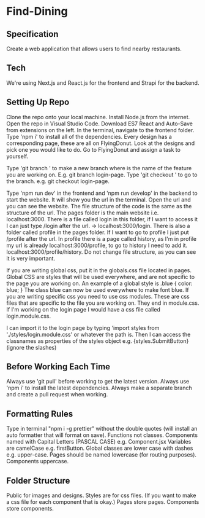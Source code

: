 # Find-Dining

## Specification

Create a web application that allows users to find nearby restaurants.

## Tech

We're using Next.js and React.js for the frontend and Strapi for the backend.

## Setting Up Repo

Clone the repo onto your local machine.
Install Node.js from the internet.
Open the repo in Visual Studio Code.
Download ES7 React and Auto-Save from extensions on the left.
In the terminal, navigate to the frontend folder.
Type 'npm i' to install all of the dependencies.
Every design has a corresponding page, these are all on FlyingDonut.
Look at the designs and pick one you would like to do.
Go to FlyingDonut and assign a task to yourself.

Type 'git branch <name>' to make a new branch where <name> is the name of the feature you are working on.
E.g. git branch login-page.
Type 'git checkout <name>' to go to the branch.
e.g. git checkout login-page.

Type 'npm run dev' in the frontend and 'npm run develop' in the backend to start the website.
It will show you the url in the terminal.
Open the url and you can see the website.
The file structure of the code is the same as the structure of the url.
The pages folder is the main website i.e. localhost:3000.
There is a file called login in this folder, if I want to access it I can just type /login after the url. -> localhost:3000/login.
There is also a folder called profile in the pages folder.
If I want to go to profile I just put /profile after the url.
In profile there is a page called history, as I'm in profile my url is already localhost:3000/profile, to go to history I need to add it. localhost:3000/profile/history.
Do not change file structure, as you can see it is very important.

If you are writing global css, put it in the globals.css file located in pages.
Global CSS are styles that will be used everywhere, and are not specific to the page you are working on. An example of a global style is .blue {
color: blue;
}
The class blue can now be used everywhere to make font blue.
If you are writing specific css you need to use css modules.
These are css files that are specific to the file you are working on.
They end in module.css.
If I'm working on the login page I would have a css file called login.module.css.

I can import it to the login page by typing 'import styles from './styles/login.module.css' or whatever the path is.
Then I can access the classnames as properties of the styles object e.g. {styles.SubmitButton} (ignore the slashes)

## Before Working Each Time

Always use 'git pull' before working to get the latest version.
Always use 'npm i' to install the latest dependencies.
Always make a separate branch and create a pull request when working.

## Formatting Rules

Type in terminal "npm i -g prettier" without the double quotes (will install an auto formatter that will format on save).
Functions not classes.
Components named with Capital Letters (PASCAL CASE) e.g. Component.jsx
Variables are camelCase e.g. firstButton.
Global classes are lower case with dashes e.g. upper-case.
Pages should be named lowercase (for routing purposes).
Components uppercase.

## Folder Structure

Public for images and designs.
Styles are for css files. (If you want to make a css file for each component that is okay.)
Pages store pages.
Components store components.
